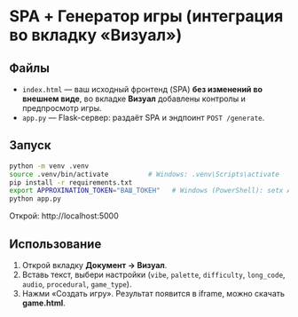 # SPA + Генератор игры (интеграция во вкладку «Визуал»)

## Файлы
- `index.html` — ваш исходный фронтенд (SPA) **без изменений во внешнем виде**, во вкладке **Визуал** добавлены контролы и предпросмотр игры.
- `app.py` — Flask-сервер: раздаёт SPA и эндпоинт `POST /generate`.

## Запуск
```bash
python -m venv .venv
source .venv/bin/activate          # Windows: .venv\Scripts\activate
pip install -r requirements.txt
export APPROXINATION_TOKEN="ВАШ_ТОКЕН"   # Windows (PowerShell): setx APPROXINATION_TOKEN "ВАШ_ТОКЕН"
python app.py
```
Открой: http://localhost:5000

## Использование
1. Открой вкладку **Документ → Визуал**.
2. Вставь текст, выбери настройки (`vibe`, `palette`, `difficulty`, `long_code`, `audio`, `procedural`, `game_type`).
3. Нажми «Создать игру». Результат появится в iframe, можно скачать **game.html**.
